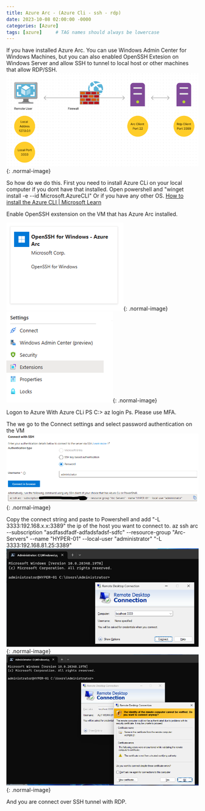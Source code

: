 ```yaml
---
title: Azure Arc - (Azure Cli - ssh - rdp)
date: 2023-10-08 02:00:00 -0000
categories: [Azure]
tags: [azure]     # TAG names should always be lowercase
---
```

If you have installed Azure Arc.
You can use Windows Admin Center for Windows Machines, but you can also enabled OpenSSH Extesion on Windows Server and allow SSH to tunnel to local host or other machines that allow RDP/SSH.
![Desktop View](/assets/img/blog/SSH-Tunnel.png){: .normal-image}

So how do we do this.
First you need to install Azure CLi on your local computer if you dont have that installed.
Open powershell and "winget install -e --id Microsoft.AzureCLI"
Or if you have any other OS.
[How to install the Azure CLI | Microsoft Learn](https://learn.microsoft.com/en-us/cli/azure/install-azure-cli)

Enable OpenSSH exstension on the VM that has Azure Arc installed.

![Desktop View](/assets/img/blog/Enable-SSH.png){: .normal-image}
![Desktop View](/assets/img/blog/Settings-Extensions.png){: .normal-image}

Logon to Azure With Azure CLi
PS C:\> az login
Ps.
Please use MFA.

The we go to the Connect settings and select password authentication on the VM
![Desktop View](/assets/img/blog/Connect_string.png){: .normal-image}

Copy the connect string and paste to Powershell and add "-L 3333:192.168.x.x:3389" the ip of the host you want to connect to.
az ssh arc --subscription "asdfasdfadf-adfadsfadsf-sdfc" --resource-group "Arc-Servers" --name "HYPER-01" --local-user "administrator" "-L 3333:192.168.81.25:3389"
![Desktop View](/assets/img/blog/RDP_Session1.png){: .normal-image}
![Desktop View](/assets/img/blog/RDP_Session2.png){: .normal-image}

And you are connect over SSH tunnel with RDP.
